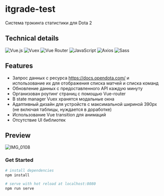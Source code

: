 # itgrade-test
Cистема трэкинга статистики для Dota 2

## Technical details

![Vue.js](https://img.shields.io/badge/Vue.js-35495E?style=for-the-badge&logo=vuedotjs&logoColor=4FC08D)
![Vuex](https://img.shields.io/badge/VueX-35495E?style=for-the-badge&logo=vuedotjs&logoColor=4FC08D)
![Vue Router](https://img.shields.io/badge/VueRouter-35495E?style=for-the-badge&logo=vuedotjs&logoColor=4FC08D)
![JavaScript](https://img.shields.io/badge/JavaScript-323330?style=for-the-badge&logo=javascript&logoColor=F7DF1E)
![Axios](https://img.shields.io/badge/Axios-100000?style=for-the-badge&logo=axios&logoColor=white)
![Sass](https://img.shields.io/badge/Sass-CC6699?style=for-the-badge&logo=sass&logoColor=white)

## Features
* Запрос данных с ресурса https://docs.opendota.com/ и использование их для отображения списка матчей и списка команд
* Обновление данных с предоставленного API каждую минуту
* Организован роутинг страниц с помощью Vue-router
* В state manager Vuex хранятся модальные окна
* Адаптивный дизайн для устройств с максимальной шириной 390px (не включая таблицы, нуждается в доработке)
* Использование Vue transition для анимаций
* Отсутствие UI библиотек

## Preview
![IMG_0108](https://user-images.githubusercontent.com/95074782/196056679-4e40902d-b6ba-4214-a71b-2888756d121f.gif)


### Get Started
``` bash
# install dependencies
npm install

# serve with hot reload at localhost:8080
npm run serve

```
